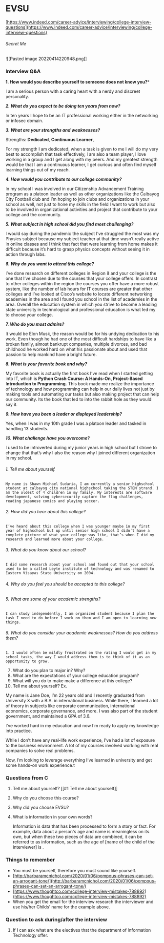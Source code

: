 # EVSU

[https://www.indeed.com/career-advice/interviewing/college-interview-questions](https://www.indeed.com/career-advice/interviewing/college-interview-questions)

###### Secret Me
![[Pasted image 20220414220948.png]]

### Interview Q&A

**1. How would you describe yourself to someone does not know you?***

I am a serious person with a caring heart with a nerdy and discreet personality.

***2. What do you expect to be doing ten years from now?***

In ten years I hope to be an IT professional working either in the networking or infosec domain. 

***3. What are your strengths and weaknesses?***

Strengths: **Dedicated**, **Continuous Learner**, 

For my strength I am dedicated, when a task is given to me I will do my very best to accomplish that task effectively, I am also a team  player, I love working in a group and I get along with my peers. And my greatest strength would be that I am a continuous learner, I get curious and often find myself learning things out of my reach.

***4. How would you contribute to our college community?***

In my school I was involved in our Citizenship Advancement Training program as a platoon leader as well as other organizations like the Calbayog City Football club and I’m hoping to join clubs and organizations in your school as well, not just to hone my skills in the field I want to work but also to be involved in organizational activities and project that contribute to your college and the community.

***5. What subject in high school did you find most challenging?***

I would say during the pandemic the subject I’ve struggled the most was my Physics subject because my subject teacher at that time wasn’t really active in online classes and I think that fact that were learning from home makes it difficult because it’s hard to grasp physics concepts without seeing it in action through labs.

***6. Why do you want to attend this college?***

I’ve done research on different colleges in Region 8 and your college is the one that I’ve chosen due to the courses that your college offers. In contrast to other colleges within the region the courses you offer have a more robust system, like the number of lab hours for IT courses are greater that other colleges and I’ve looked at Cisco’s website to locate different networking academies in the area and I found you school in the list of academies in the area. Overall the education system in which you strive to become a leading state university in technological and professional education is what led my to choose your college.

***7. Who do you most admire?***

It would be Elon Musk, the reason would be for his undying dedication to his work. Even though he had one of the most difficult hardships to have like a broken family, almost bankrupt companies, multiple divorces, and bad childhood he worked hard on what his passionate about and used that passion to help mankind have a bright future.

***8. What is your favorite book and why?***

My favorite book is actually the first book I’ve read when I started getting into IT, which is **Python Crash Course: A Hands-On, Project-Based Introduction to Programming.** This book made me realize the importance of technology and how programming can help in our daily lives not just by making tools and automating our tasks but also making project that can help our community. Its the book that led to into the rabbit hole as they would say it.

***9. How have you been a leader or displayed leadership?***

Yes, when I was in my 10th grade I was a platoon leader and tasked in handling 13 students.

***10. What challenge have you overcome?***

I used to be introverted during my junior years in high school but I strove to change that that’s why I also the reason why I joined different organization in my school.

###### 1. Tell me about yourself.
    
    My name is Shawn Michael Sudaria, I am currently a senior highschool student at calbayog city national highschool taking the STEM strand. I am the oldest of 4 children in my family. My interests are software development, solving cybersecurity capture the flag challenges, reading japanese comics and playing soccer.
    
###### 2. How did you hear about this college?
    
    I’ve heard about this college when I was younger maybe in my first year of highschool but up until senior high school I didn’t have a complete picture of what your college was like, that’s when I did my research and learned more about your college.
    
###### 3. What do you know about our school?
    
    I did some research about your school and found out that your school used to be a called Leyte institute of technology and was renamed to Eastern Visayas State University on 2004.
    
###### 4. Why do you feel you should be accepted to this college?

###### 5. What are some of your academic strengths?
    
    I can study independently, I am organized student because I plan the task I need to do before I work on them and I am open to learning new things.
    
###### 6. What do you consider your academic weaknesses? How do you address them?
    1. I would often be mildly frustrated on the rating I would get in my school tasks, the way I would address them is to think of it as an opportunity to grow.
7. What do you plan to major in? Why?
8. What are the expectations of your college education program?
9. What will you do to make make a difference at this college?
10. Tell me about yourself? Ex.

My name is Jane Doe, I’m 22 years old and I recently graduated from University X with a B.A. in international business. While there, I learned a lot of theory in subjects like corporate communication, international economics, corporate governance, and more. I was also part of the student government, and maintained a GPA of 3.6.

I’ve worked hard in my education and now I’m ready to apply my knowledge into practice.

While I don’t have any real-life work experience, I’ve had a lot of exposure to the business environment. A lot of my courses involved working with real companies to solve real problems.

Now, I’m looking to leverage everything I’ve learned in university and get some hands-on work experience.t

### Questions from C

1. Tell me about yourself?
	[[#1 Tell me about yourself]]
1. Why do you choose this course?
2. Why did you choose EVSU?
3. What is information in your own words?
    
    Information is data that has been processed to form a story or fact. For example, data about a person's age and name is meaningless on its own, but when these two pieces of data are combined, it can be referred to as information, such as the age of [name of the child of the interviewer] is .
    

### Things to remember

- You must be yourself, therefore you must sound like yourself.
- [http://barbaramcnichol.com/2020/01/06/pompous-phrases-can-set-an-arrogant-tone/](http://barbaramcnichol.com/2020/01/06/pompous-phrases-can-set-an-arrogant-tone/)
- [https://www.thoughtco.com/college-interview-mistakes-788892](https://www.thoughtco.com/college-interview-mistakes-788892)
- When you get the email for the interview research the interviewer and use his/her Childs’ name for the example above.

### Question to ask during/after the interview

1. If I can ask what are the electives that the department of Information Technology offer.

